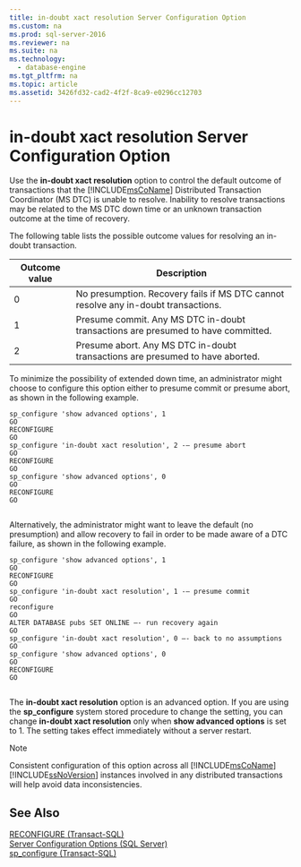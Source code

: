 ```yaml
---
title: in-doubt xact resolution Server Configuration Option
ms.custom: na
ms.prod: sql-server-2016
ms.reviewer: na
ms.suite: na
ms.technology: 
  - database-engine
ms.tgt_pltfrm: na
ms.topic: article
ms.assetid: 3426fd32-cad2-4f2f-8ca9-e0296cc12703
---
```

# in-doubt xact resolution Server Configuration Option
  Use the **in\-doubt xact resolution** option to control the default outcome of transactions that the [!INCLUDE[msCoName](../../Token/Other/msCoName_md.md)] Distributed Transaction Coordinator \(MS DTC\) is unable to resolve. Inability to resolve transactions may be related to the MS DTC down time or an unknown transaction outcome at the time of recovery.  
  
 The following table lists the possible outcome values for resolving an in\-doubt transaction.  
  
|Outcome value|Description|  
|-------------------|-----------------|  
|0|No presumption. Recovery fails if MS DTC cannot resolve any in\-doubt transactions.|  
|1|Presume commit. Any MS DTC in\-doubt transactions are presumed to have committed.|  
|2|Presume abort. Any MS DTC in\-doubt transactions are presumed to have aborted.|  
  
 To minimize the possibility of extended down time, an administrator might choose to configure this option either to presume commit or presume abort, as shown in the following example.  
  
```  
sp_configure 'show advanced options', 1  
GO  
RECONFIGURE  
GO  
sp_configure 'in-doubt xact resolution', 2 -– presume abort  
GO  
RECONFIGURE  
GO  
sp_configure 'show advanced options', 0  
GO  
RECONFIGURE  
GO  
  
```  
  
 Alternatively, the administrator might want to leave the default \(no presumption\) and allow recovery to fail in order to be made aware of a DTC failure, as shown in the following example.  
  
```  
sp_configure 'show advanced options', 1  
GO  
RECONFIGURE  
GO  
sp_configure 'in-doubt xact resolution', 1 -– presume commit  
GO  
reconfigure  
GO  
ALTER DATABASE pubs SET ONLINE –- run recovery again  
GO  
sp_configure 'in-doubt xact resolution', 0 –- back to no assumptions  
GO  
sp_configure 'show advanced options', 0  
GO  
RECONFIGURE  
GO  
  
```  
  
 The **in\-doubt xact resolution** option is an advanced option. If you are using the **sp\_configure** system stored procedure to change the setting, you can change **in\-doubt xact resolution** only when **show advanced options** is set to 1. The setting takes effect immediately without a server restart.  
  
> [!NOTE]  
>  Consistent configuration of this option across all [!INCLUDE[msCoName](../../Token/Other/msCoName_md.md)][!INCLUDE[ssNoVersion](../../Token/Other/ssNoVersion_md.md)] instances involved in any distributed transactions will help avoid data inconsistencies.  
  
## See Also  
 [RECONFIGURE &#40;Transact-SQL&#41;](../Topic/RECONFIGURE%20\(Transact-SQL\).md)   
 [Server Configuration Options &#40;SQL Server&#41;](../../Topics/TopicNameNotContainA/Server-Configuration-Options--SQL-Server-.md)   
 [sp_configure &#40;Transact-SQL&#41;](../Topic/sp_configure%20\(Transact-SQL\).md)  
  
  